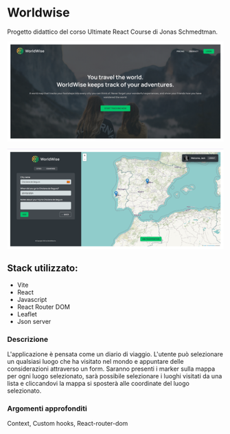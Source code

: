 # Worldwise

Progetto didattico del corso Ultimate React Course di Jonas Schmedtman.

![Preview](https://github.com/LorenzoLoPresti/images/blob/main/worldwise/image1.png)

![Preview](https://github.com/LorenzoLoPresti/images/blob/main/worldwise/image2.png)

## Stack utilizzato:

- Vite
- React
- Javascript
- React Router DOM
- Leaflet
- Json server

### Descrizione

L'applicazione è pensata come un diario di viaggio. L'utente può selezionare un qualsiasi luogo che ha visitato nel mondo e appuntare delle considerazioni attraverso un form.
Saranno presenti i marker sulla mappa per ogni luogo selezionato, sarà possibile selezionare i luoghi visitati da una lista e cliccandovi la mappa si sposterà alle coordinate del luogo selezionato.

### Argomenti approfonditi

Context, Custom hooks, React-router-dom
